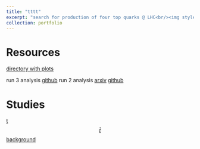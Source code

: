 ```yaml
---
title: "tttt"
excerpt: "search for production of four top quarks @ LHC<br/><img style='width:50%' src='/images/tttt_diagrams.png'><br/>"
collection: portfolio
---
```


Resources  
========
[directory with plots](http://uaf-8.t2.ucsd.edu/~crowley/tttt)

run 3 analysis [github](https://github.com/cmstas/tttt)
run 2 analysis [arxiv](https://arxiv.org/abs/1908.06463) [github](https://github.com/cmstas/FTAnalysis)  

Studies
=======

[t$$\bar{t}$$ background](http://uaf-8.t2.ucsd.edu/~crowley/tttt/analyze_bjets_stacked)


